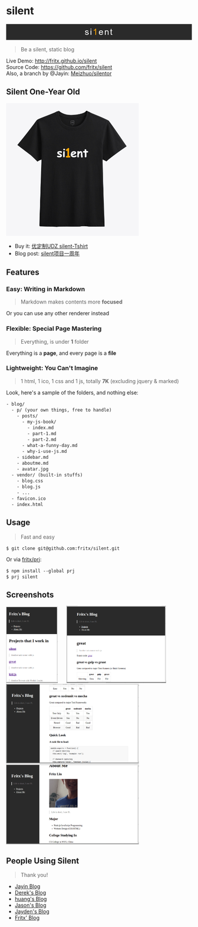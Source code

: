 # silent

<img src="pic/si1ent.png">

> Be a silent, static blog

Live Demo: <http://fritx.github.io/silent><br>
Source Code: <https://github.com/fritx/silent><br>
Also, a branch by @Jayin: [Meizhuo/silentor](https://github.com/Meizhuo/silentor)

## Silent One-Year Old

<img width="360" src="pic/tshirt-x360.png">

- Buy it: [优定制UDZ silent-Tshirt](http://udz.com/silent)
- Blog post: [silent项目一周年](http://fritx.github.io/blog/?2015/05/silent-one-year-old/)

## Features

### Easy: Writing in Markdown

> Markdown makes contents more **focused**

Or you can use any other renderer instead

### Flexible: Special Page Mastering

> Everything, is under **1** folder

Everything is a **page**, and every page is a **file**

### Lightweight: You Can't Imagine

> 1 html, 1 ico, 1 css and 1 js, totally **7K** (excluding jquery & marked)

Look, here's a sample of the folders, and nothing else:

```plain
- blog/
  - p/ (your own things, free to handle)
    - posts/
      - my-js-book/
        - index.md
        - part-1.md
        - part-2.md
      - what-a-funny-day.md
      - why-i-use-js.md
    - sidebar.md
    - aboutme.md
    - avatar.jpg
  - vendor/ (built-in stuffs)
    - blog.css
    - blog.js
    - ...
  - favicon.ico
  - index.html
```

## Usage

> Fast and easy

```shell
$ git clone git@github.com:fritx/silent.git
```

Or via [fritx/prj](https://github.com/fritx/prj):

```shell
$ npm install --global prj
$ prj silent
```

## Screenshots

<img src="pic/Screenshot_from_2014-05-08_01-43-18.png" width="140">
&nbsp;&nbsp;&nbsp;&nbsp;
<img src="pic/Screenshot_from_2014-05-08_01-56-27.png" width="270">

<img src="pic/Screenshot_from_2014-05-08_01-48-37.png" width="360">

<img src="pic/Screenshot_from_2014-05-08_01-50-42.png" width="360">

## People Using Silent

> Thank you!

- [Jayin Blog](http://jayin.github.io)
- [Derek's Blog](http://derekgame2013.github.io/blog/)
- [huang's Blog](http://huangruichang.github.io)
- [Jason's Blog](http://jacsonlee.github.io/Blog/)
- [Jayden's Blog](http://iamjayden.github.io)
- [Fritx' Blog](http://fritx.github.io/blog/)
